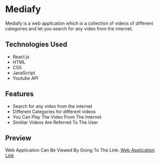 # Mediafy

Mediafy is a web application which is a collection of videos of different categories and let you search for any video from the internet.

## Technologies Used

- React.js
- HTML
- CSS
- JavaScript
- Youtube API

## Features

- Search for any video from the internet
- Different Categories for different videos
- You Can Play The Video From The Internet
- Similiar Videos Are Referred To The User

## Preview

Web Application Can Be Viewed By Going To The Link: [Web Application Link](https://mediafy-app.netlify.app/)
